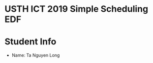 USTH ICT 2019 Simple Scheduling EDF
=====================================



Student Info
=======================

* Name: Ta Nguyen Long
